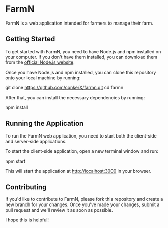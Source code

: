 # FarmN

FarmN is a web application intended for farmers to manage their farm.

## Getting Started

To get started with FarmN, you need to have Node.js and npm installed on your computer. If you don't have them installed, you can download them from the [official Node.js website](https://nodejs.org/en/).

Once you have Node.js and npm installed, you can clone this repository onto your local machine by running:

git clone https://github.com/conkerX/farmn.git
cd farmn

After that, you can install the necessary dependencies by running:

npm install

## Running the Application

To run the FarmN web application, you need to start both the client-side and server-side applications.

To start the client-side application, open a new terminal window and run:

npm start

This will start the application at [http://localhost:3000](http://localhost:3000) in your browser.

## Contributing

If you'd like to contribute to FarmN, please fork this repository and create a new branch for your changes. Once you've made your changes, submit a pull request and we'll review it as soon as possible.

I hope this is helpful!

